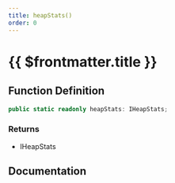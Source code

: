 ```yaml
---
title: heapStats()
order: 0
---
```


# {{ $frontmatter.title }}

## Function Definition

```ts
public static readonly heapStats: IHeapStats;
```

### Returns

* IHeapStats

## Documentation

<!--@include: ./parts/heapStats.md-->
